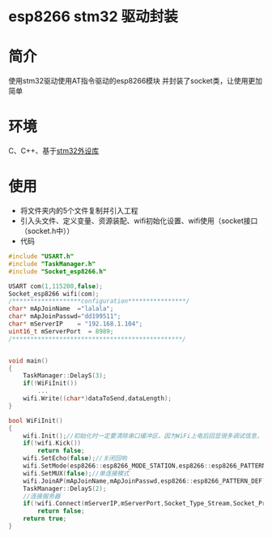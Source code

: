 esp8266 stm32 驱动封装
====

# 简介
使用stm32驱动使用AT指令驱动的esp8266模块
并封装了socket类，让使用更加简单

# 环境
C、C++、基于[stm32外设库](https://github.com/Neutree/STM32f103DriverLib)

# 使用
* 将文件夹内的5个文件复制并引入工程
* 引入头文件、定义变量、资源装配、wifi初始化设置、wifi使用（socket接口（socket.h中））
* 代码
```cpp
#include "USART.h"
#include "TaskManager.h"
#include "Socket_esp8266.h"

USART com(1,115200,false);
Socket_esp8266 wifi(com);
/*******************configuration****************/
char* mApJoinName  ="lalala";
char* mApJoinPasswd="dd199511";
char* mServerIP    = "192.168.1.104";
uint16_t mServerPort  = 8989;
/***********************************************/


void main()
{
    TaskManager::DelayS(3);
    if(!WiFiInit())
        ...
    wifi.Write((char*)dataToSend,dataLength);
}

bool WiFiInit()
{
	wifi.Init();//初始化时一定要清除串口缓冲区，因为WiFi上电后回显很多调试信息，可能会造成串口缓冲区溢出，上电大于2秒后调用
	if(!wifi.Kick())
		return false;
	wifi.SetEcho(false);//关闭回响
	wifi.SetMode(esp8266::esp8266_MODE_STATION,esp8266::esp8266_PATTERN_DEF);//设置为station模式
	wifi.SetMUX(false);//单连接模式
	wifi.JoinAP(mApJoinName,mApJoinPasswd,esp8266::esp8266_PATTERN_DEF);//加入AP
	TaskManager::DelayS(2);
	//连接服务器
	if(!wifi.Connect(mServerIP,mServerPort,Socket_Type_Stream,Socket_Protocol_IPV4))
		return false;
	return true;
}

```